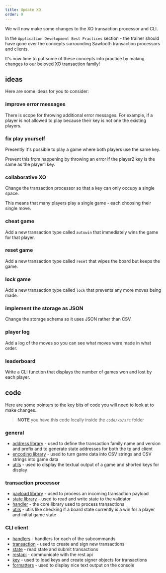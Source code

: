 ```yaml
---
title: Update XO
order: 9
---
```


We will now make some changes to the XO transaction processor and CLI.

In the `Application Development Best Practices` section - the trainer should have gone over the concepts surrounding Sawtooth transaction processors and clients.

It's now time to put some of these concepts into practice by making changes to our beloved XO transaction family!

## ideas

Here are some ideas for you to consider:

### improve error messages

There is scope for throwing additional error messages.  For example, if a player is not allowed to play because their key is not one the existing players.

### fix play yourself

Presently it's possible to play a game where both players use the same key.

Prevent this from happening by throwing an error if the player2 key is the same as the player1 key.

### collaborative XO

Change the transaction processor so that a key can only occupy a single space.

This means that many players play a single game - each choosing their single move.

### cheat game

Add a new transaction type called `autowin` that immediately wins the game for that player.

### reset game

Add a new transaction type called `reset` that wipes the board but keeps the game.

### lock game

Add a new transaction type called `lock` that prevents any more moves being made.

### implement the storage as JSON

Change the storage schema so it uses JSON rather than CSV.

### player log

Add a log of the moves so you can see what moves were made in what order.

### leaderboard

Write a CLI function that displays the number of games won and lost by each player.

## code

Here are some pointers to the key bits of code you will need to look at to make changes.

> **NOTE** you have this code locally inside the `code/xo/src` folder

### general

 * [address library](https://github.com/catenasys/training/blob/master/code/xo/src/shared/address.js) - used to define the transaction family name and version and prefix and to generate state addresses for both the tp and client
 * [encoding library](https://github.com/catenasys/training/blob/master/code/xo/src/shared/encoding.js) - used to turn game data into CSV strings and CSV strings into game data
 * [utils](https://github.com/catenasys/training/blob/master/code/xo/src/shared/utils.js) - used to display the textual output of a game and shorted keys for display

### transaction processor

 * [payload library](https://github.com/catenasys/training/blob/master/code/xo/src/tp/payload.js) - used to process an incoming transaction payload
 * [state library](https://github.com/catenasys/training/blob/master/code/xo/src/tp/state.js) - used to read and write state to the validator
 * [handler](https://github.com/catenasys/training/blob/master/code/xo/src/tp/handler.js) - the core library used to process transactions
 * [utils](https://github.com/catenasys/training/blob/master/code/xo/src/tp/utils.js) - utils like checking if a board state currently is a win for a player and initial game state

### CLI client

 * [handlers](https://github.com/catenasys/training/blob/master/code/xo/src/cli/handlers.js) - handlers for each of the subcommands
 * [transaction](https://github.com/catenasys/training/blob/master/code/xo/src/cli/transaction.js) - used to create and sign new transactions
 * [state](https://github.com/catenasys/training/blob/master/code/xo/src/cli/transaction.js) - read state and submit transactions
 * [restapi](https://github.com/catenasys/training/blob/master/code/xo/src/cli/restapi.js) - communicate with the rest api
 * [key](https://github.com/catenasys/training/blob/master/code/xo/src/cli/key.js) - used to load keys and create signer objects for transactions
 * [formatters](https://github.com/catenasys/training/blob/master/code/xo/src/cli/formatters.js) - used to display nice text output on the console